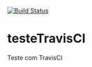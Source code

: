 [![Build Status](https://travis-ci.org/spfcsandro/testeTravisCI.svg?branch=master)](https://travis-ci.org/spfcsandro/testeTravisCI)
# testeTravisCI
Teste com TravisCI
